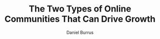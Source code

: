 ---
layout: leaf-node
title: "The Two Types of Online Communities That Can Drive Growth"
title-url: "http://www.huffingtonpost.com/daniel-burrus/the-two-types-of-online-c_b_2631236.html"
author: [ "Daniel Burrus" ]
groups: [ "pedagogical-styles" ]
categories: [ "communities-of-practice" ]
topics: [ "in-the-media" ]
summary: >
  Two types of online communities exist: communities of interest and communities of practice.
cite: >
  
pub-date: 2013-02-06
added_date: 2017-04-29
resource-type: external-page
---